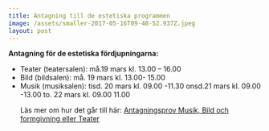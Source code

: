 ```yaml
---
title: Antagning till de estetiska programmen
image: /assets/smaller-2017-05-16T09-48-52.937Z.jpeg
layout: post
---
```

 
<b>Antagning för de estetiska fördjupningarna:</b>

<ul>
  <li>Teater (teatersalen):                  må.19 mars kl. 13.00 – 16.00</li>
 
  <li>Bild (bildsalen):                      må. 19 mars kl. 13.00- 15.00</li>
 
  <li>Musik (musiksalen):                    tisd. 20 mars kl. 09.00 -11.30
                                             onsd.21 mars kl. 09.00 -13.00
                                             to. 22 mars kl. 09.00 11.00</li>
                                             
Läs mer om hur det går till här:
<a href="https://www.dagy.danderyd.se/nyheter/antagningsprov-musik-bild-och-formgivning-eller-teater">Antagningsprov Musik, Bild och formgivning eller Teater</a>
